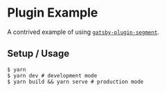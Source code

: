 # Plugin Example

A contrived example of using [`gatsby-plugin-segment`](https://github.com/stephenmathieson/gatsby-plugin-segment).

## Setup / Usage

```
$ yarn
$ yarn dev # development mode
$ yarn build && yarn serve # production mode
```
